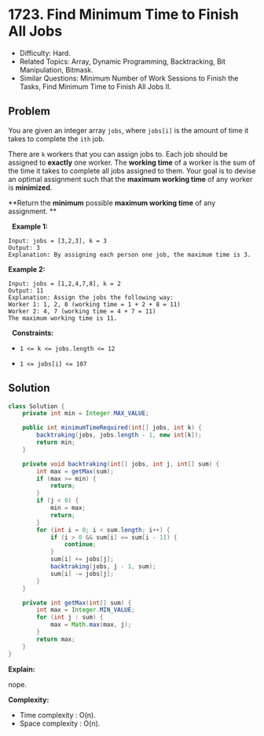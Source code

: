 # 1723. Find Minimum Time to Finish All Jobs

- Difficulty: Hard.
- Related Topics: Array, Dynamic Programming, Backtracking, Bit Manipulation, Bitmask.
- Similar Questions: Minimum Number of Work Sessions to Finish the Tasks, Find Minimum Time to Finish All Jobs II.

## Problem

You are given an integer array ```jobs```, where ```jobs[i]``` is the amount of time it takes to complete the ```ith``` job.

There are ```k``` workers that you can assign jobs to. Each job should be assigned to **exactly** one worker. The **working time** of a worker is the sum of the time it takes to complete all jobs assigned to them. Your goal is to devise an optimal assignment such that the **maximum working time** of any worker is **minimized**.

**Return the **minimum** possible **maximum working time** of any assignment. **

 
**Example 1:**

```
Input: jobs = [3,2,3], k = 3
Output: 3
Explanation: By assigning each person one job, the maximum time is 3.
```

**Example 2:**

```
Input: jobs = [1,2,4,7,8], k = 2
Output: 11
Explanation: Assign the jobs the following way:
Worker 1: 1, 2, 8 (working time = 1 + 2 + 8 = 11)
Worker 2: 4, 7 (working time = 4 + 7 = 11)
The maximum working time is 11.
```

 
**Constraints:**


	
- ```1 <= k <= jobs.length <= 12```
	
- ```1 <= jobs[i] <= 107```



## Solution

```java
class Solution {
    private int min = Integer.MAX_VALUE;

    public int minimumTimeRequired(int[] jobs, int k) {
        backtraking(jobs, jobs.length - 1, new int[k]);
        return min;
    }

    private void backtraking(int[] jobs, int j, int[] sum) {
        int max = getMax(sum);
        if (max >= min) {
            return;
        }
        if (j < 0) {
            min = max;
            return;
        }
        for (int i = 0; i < sum.length; i++) {
            if (i > 0 && sum[i] == sum[i - 1]) {
                continue;
            }
            sum[i] += jobs[j];
            backtraking(jobs, j - 1, sum);
            sum[i] -= jobs[j];
        }
    }

    private int getMax(int[] sum) {
        int max = Integer.MIN_VALUE;
        for (int j : sum) {
            max = Math.max(max, j);
        }
        return max;
    }
}
```

**Explain:**

nope.

**Complexity:**

* Time complexity : O(n).
* Space complexity : O(n).
